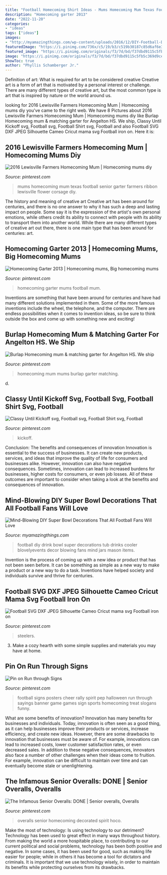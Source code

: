 ```yaml
---
title: "Football Homecoming Shirt Ideas - Mums Homecoming Mum Texas Football Senior Garter Farmers Ribbon Lewisville Flower Corsage Diy"
description: "Homecoming garter 2013"
date: "2022-11-20"
categories:
- "ideas"
tags: ["ideas"]
images:
- "http://myamazingthings.com/wp-content/uploads/2016/12/DIY-Football-Drink-Tub-704x1024-704x1024.jpg"
featuredImage: "https://i.pinimg.com/736x/c5/19/b3/c519b30187c85d6af6e36d669a5218ec.jpg"
featured_image: "https://i.pinimg.com/originals/f3/7d/bd/f37dbd9115c5fb5c369d9cefee1d8457.jpg"
image: "https://i.pinimg.com/originals/f3/7d/bd/f37dbd9115c5fb5c369d9cefee1d8457.jpg"
ShowToc: true
author: "Phyllis Schamberger Jr."
---
```



Definition of art: What is required for art to be considered creative
Creative art is a form of art that is motivated by a personal interest or challenge. There are many different types of creative art, but the most common type is art that is inspired by nature or the world around us.

	

		
looking for 2016 Lewisville Farmers Homecoming Mum | Homecoming mums diy you've came to the right web. We have 8 Pictures about 2016 Lewisville Farmers Homecoming Mum | Homecoming mums diy like Burlap Homecoming mum &amp; matching garter for Angelton HS. We ship, Classy Until Kickoff svg, Football svg, Football Shirt svg, Football and also Football SVG DXF JPEG Silhouette Cameo Cricut mama svg Football iron on. Here it is:
		
    
## 2016 Lewisville Farmers Homecoming Mum | Homecoming Mums Diy

<img loading=lazy src="https://i.pinimg.com/736x/33/bf/f5/33bff5a261c4c7731c5c7d6844721249--football-mums-football-season.jpg" onerror="this.onerror=null;this.src='https://tse1.mm.bing.net/th?id=OIP.eXdFOc2lXqhgSE-h1XU9mAHaM_&amp;pid=15.1';" alt="2016 Lewisville Farmers Homecoming Mum | Homecoming mums diy">

_Source: pinterest.com_

>mums homecoming mum texas football senior garter farmers ribbon lewisville flower corsage diy. 

	

The history and meaning of creative art
Creative art has been around for centuries, and there is no one answer to why it has such a deep and lasting impact on people. Some say it is the expression of the artist's own personal emotions, while others credit its ability to connect with people with its ability to transport them into another world. While there are many different types of creative art out there, there is one main type that has been around for centuries: art.

    
## Homecoming Garter 2013 | Homecoming Mums, Big Homecoming Mums

<img loading=lazy src="https://i.pinimg.com/originals/f3/7d/bd/f37dbd9115c5fb5c369d9cefee1d8457.jpg" onerror="this.onerror=null;this.src='https://tse3.mm.bing.net/th?id=OIP.ZSYS0NeEY8MWjJ2E9KwfRwHaJ4&amp;pid=15.1';" alt="Homecoming Garter 2013 | Homecoming mums, Big homecoming mums">

_Source: pinterest.com_

>homecoming garter mums football mum. 

	

Inventions are something that have been around for centuries and have had many different solutions implemented in them. Some of the more famous inventions include the wheel, the telephone, and the computer. There are endless possibilities when it comes to invention ideas, so be sure to think outside the box and come up with something new and exciting!

    
## Burlap Homecoming Mum &amp; Matching Garter For Angelton HS. We Ship

<img loading=lazy src="https://i.pinimg.com/736x/0d/94/33/0d943347a3676db7e1e593c49fd60bc7.jpg" onerror="this.onerror=null;this.src='https://tse2.mm.bing.net/th?id=OIP.-r4206ULJQC9DeLzUJtO8gHaJ5&amp;pid=15.1';" alt="Burlap Homecoming mum &amp; matching garter for Angelton HS. We ship">

_Source: pinterest.com_

>homecoming mum mums burlap garter matching. 

	

d.

    
## Classy Until Kickoff Svg, Football Svg, Football Shirt Svg, Football

<img loading=lazy src="https://i.pinimg.com/736x/6e/a3/6a/6ea36a17a938b7d4cb9cd3aa8b0e6c80.jpg" onerror="this.onerror=null;this.src='https://tse2.mm.bing.net/th?id=OIP.eZuNlcI_8UkMnBQuL6CnMAHaO0&amp;pid=15.1';" alt="Classy Until Kickoff svg, Football svg, Football Shirt svg, Football">

_Source: pinterest.com_

>kickoff. 

	

Conclusion: The benefits and consequences of innovation
Innovation is essential to the success of businesses. It can create new products, services, and ideas that improve the quality of life for consumers and businesses alike. However, innovation can also have negative consequences. Sometimes, innovation can lead to increased burdens for businesses, higher costs for consumers, or even job losses. All of these outcomes are important to consider when taking a look at the benefits and consequences of innovation.

    
## Mind-Blowing DIY Super Bowl Decorations That All Football Fans Will Love

<img loading=lazy src="http://myamazingthings.com/wp-content/uploads/2016/12/DIY-Football-Drink-Tub-704x1024-704x1024.jpg" onerror="this.onerror=null;this.src='https://tse4.mm.bing.net/th?id=OIP.jjTKARqngbQc34ajyhD51QHaKx&amp;pid=15.1';" alt="Mind-Blowing DIY Super Bowl Decorations That All Football Fans Will Love">

_Source: myamazingthings.com_

>football diy drink bowl super decorations tub drinks cooler blovelyevents decor blowing fans mind jars mason items. 

	

Invention is the process of coming up with a new idea or product that has not been seen before. It can be something as simple as a new way to make a product or a new way to do a task. Inventions have helped society and individuals survive and thrive for centuries.

    
## Football SVG DXF JPEG Silhouette Cameo Cricut Mama Svg Football Iron On

<img loading=lazy src="https://i.pinimg.com/736x/c5/19/b3/c519b30187c85d6af6e36d669a5218ec.jpg" onerror="this.onerror=null;this.src='https://tse1.mm.bing.net/th?id=OIP.rGd8pHSZfTY_DWIeIAVQPgHaFV&amp;pid=15.1';" alt="Football SVG DXF JPEG Silhouette Cameo Cricut mama svg Football iron on">

_Source: pinterest.com_

>steelers. 

	

3. Make a cozy hearth with some simple supplies and materials you may have at home.

    
## Pin On Run Through Signs

<img loading=lazy src="https://i.pinimg.com/736x/92/ae/86/92ae865fbc609970a01647c018a3fb60.jpg" onerror="this.onerror=null;this.src='https://tse3.mm.bing.net/th?id=OIP.cIH30AsiHDi7kasRve9ufQHaNJ&amp;pid=15.1';" alt="Pin on Run through Signs">

_Source: pinterest.com_

>football signs posters cheer rally spirit pep halloween run through sayings banner game games sign sports homecoming treat slogans funny. 

	

What are some benefits of innovation?
Innovation has many benefits for businesses and individuals. Today, innovation is often seen as a good thing, as it can help businesses improve their products or services, increase efficiency, and create new ideas. However, there are some drawbacks to innovation that businesses must be aware of. For example, innovations can lead to increased costs, lower customer satisfaction rates, or even decreased sales. In addition to these negative consequences, innovators also face a number of other challenges when their ideas come to fruition. For example, innovation can be difficult to maintain over time and can eventually become stale or unenlightening.

    
## The Infamous Senior Overalls: DONE | Senior Overalls, Overalls

<img loading=lazy src="https://i.pinimg.com/736x/68/10/7d/68107d6a7cb069126d5ad832ae1ceb7d--senior-overalls-homecoming-week.jpg" onerror="this.onerror=null;this.src='https://tse2.mm.bing.net/th?id=OIP.Hybsu6wclj_-qa_SsjA6PgHaLH&amp;pid=15.1';" alt="The Infamous Senior Overalls: DONE | Senior overalls, Overalls">

_Source: pinterest.com_

>overalls senior homecoming decorated spirit hoco. 

	

Make the most of technology: Is using technology to our detriment?
Technology has been used to great effect in many ways throughout history. From making the world a more hospitable place, to contributing to our current political and social problems, technology has been both positive and negative. In some cases, it has been used for good, such as making life easier for people; while in others it has become a tool for dictators and criminals. It is important that we use technology wisely, in order to maintain its benefits while protecting ourselves from its drawbacks.

